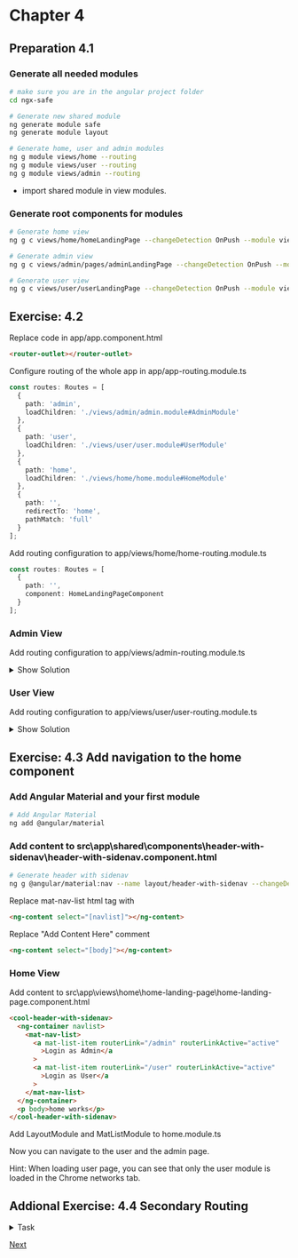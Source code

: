 # Chapter 4

## Preparation 4.1

### Generate all needed modules

```bash
# make sure you are in the angular project folder
cd ngx-safe

# Generate new shared module
ng generate module safe
ng generate module layout

# Generate home, user and admin modules
ng g module views/home --routing
ng g module views/user --routing
ng g module views/admin --routing
```

- import shared module in view modules.

### Generate root components for modules

```bash
# Generate home view
ng g c views/home/homeLandingPage --changeDetection OnPush --module views/home
```

```bash
# Generate admin view
ng g c views/admin/pages/adminLandingPage --changeDetection OnPush --module views/admin
```

```bash
# Generate user view
ng g c views/user/userLandingPage --changeDetection OnPush --module views/user
```

## Exercise: 4.2

Replace code in app/app.component.html

```html
<router-outlet></router-outlet>
```

Configure routing of the whole app in app/app-routing.module.ts

```TypeScript
const routes: Routes = [
  {
    path: 'admin',
    loadChildren: './views/admin/admin.module#AdminModule'
  },
  {
    path: 'user',
    loadChildren: './views/user/user.module#UserModule'
  },
  {
    path: 'home',
    loadChildren: './views/home/home.module#HomeModule'
  },
  {
    path: '',
    redirectTo: 'home',
    pathMatch: 'full'
  }
];
```

Add routing configuration to app/views/home/home-routing.module.ts

```TypeScript
const routes: Routes = [
  {
    path: '',
    component: HomeLandingPageComponent
  }
];
```

### Admin View

Add routing configuration to app/views/admin-routing.module.ts

<details><summary>Show Solution</summary>

```TypeScript
const routes: Routes = [
  {
    path: '',
    component: AdminLandingPageComponent
  }
];
```

</details>

### User View

Add routing configuration to app/views/user/user-routing.module.ts

<details><summary>Show Solution</summary>

```TypeScript
const routes: Routes = [
  {
    path: '',
    component: UserLandingPageComponent
  }
];
```

</details>

## Exercise: 4.3 Add navigation to the home component

### Add Angular Material and your first module

```bash
# Add Angular Material
ng add @angular/material
```

### Add content to src\app\shared\components\header-with-sidenav\header-with-sidenav.component.html

```bash
# Generate header with sidenav
ng g @angular/material:nav --name layout/header-with-sidenav --changeDetection OnPush --export --module layout --selector cool-header-with-sidenav
```

Replace mat-nav-list html tag with

```html
<ng-content select="[navlist]"></ng-content>
```

Replace "Add Content Here" comment

```html
<ng-content select="[body]"></ng-content>
```

### Home View

Add content to src\app\views\home\home-landing-page\home-landing-page.component.html

```html
<cool-header-with-sidenav>
  <ng-container navlist>
    <mat-nav-list>
      <a mat-list-item routerLink="/admin" routerLinkActive="active"
        >Login as Admin</a
      >
      <a mat-list-item routerLink="/user" routerLinkActive="active"
        >Login as User</a
      >
    </mat-nav-list>
  </ng-container>
  <p body>home works</p>
</cool-header-with-sidenav>
```

Add LayoutModule and MatListModule to home.module.ts

Now you can navigate to the user and the admin page.

Hint: When loading user page, you can see that only the user module is loaded in the Chrome networks tab.

## Addional Exercise: 4.4 Secondary Routing

<details><summary>Task</summary>

```bash
ng g c views/user/containers/userHome  --changeDetection OnPush --module views/user
ng g c views/shared/containers/safe  --export --changeDetection OnPush --module shared
```

To see the user and admin page included into the header and navigation you need secondary routes:

Replace codein app/views/user/user.component.html

```html
<cool-header-with-sidenav>
  <ng-container navlist>
    <mat-nav-list>
      <a mat-list-item routerLink="" routerLinkActive="active">Home</a>
      <a mat-list-item routerLink="/user" routerLinkActive="active">UserHome</a>
    </mat-nav-list>
  </ng-container>
  <div body>
    <router-outlet name="secondary"></router-outlet>
    <a [routerLink]="[{outlets: { secondary: ['safe'] } }]">Safe</a>
  </div>
</cool-header-with-sidenav>
```

Add SharedModule to user.module.ts

Add router outlet to app/app.component.html

```html
<router-outlet></router-outlet>
```

Add routes to app/views/user/user.routing.module.ts

```typescript
const routes: Routes = [
  {
    path: "home",
    component: UserComponent,
    children: [
      {
        path: "safe",
        component: SafeComponent,
        outlet: "secondary"
      },
      {
        path: "",
        component: UserHomeComponent,
        outlet: "secondary"
      }
    ]
  },
  {
    path: "",
    redirectTo: "home"
  }
];
```

</details>

[Next](chapter6.md)
